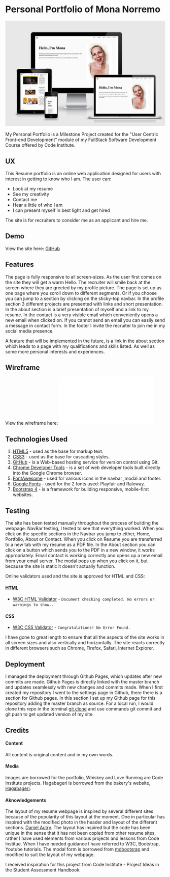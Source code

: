 # Personal Portfolio of Mona Norremo

![devices image](assets/images/devices.png)
 
My Personal Portfolio is a Milestone Project created for the "User Centric Front-end Development" module of my FullStack Software Development Course offered by Code Institute.

## UX

This Resume portfolio is an online web application designed for users with interest in getting to know who I am. The user can:
* Look at my resume
* See my creativity
* Contact me 
* Hear a little of who I am
* I can present myself in best light and get hired 

The site is for recruiters to consider me as an applicant and hire me. 

## Demo

View the site here: [GitHub](https://monanorremo.github.io/ms1/)

## Features

The page is fully responsive to all screen-sizes.
As the user first comes on the site they will get a warm Hello. The recruiter will smile back at the screen where they are greeted by my profile picture. 
The page is set up as one page where you scroll down to different segments. Or if you choose you can jump to a section by clicking on the sticky-top navbar. 
In the profile section 3 different projects are presented with links and short presentation. In the about section is a brief presentation of myself and a link to my resume. 
In the contact is a very visible email which conveniently opens a new email when clicked on. If you cannot send an email you can easily send a message in contact form. In the footer I invite the recruiter to join me in my social media presence. 

A feature that will be implemented in the future, is a link in the about section which leads to a page with my qualifications and skills listed. As well as some more personal interests and experiences.  

## Wireframe

View the wireframe here: ![wireframe](assets/wireframe/ms1-wireframe.pdf)

## Technologies Used

1. [HTML5](https://developer.mozilla.org/en-US/docs/Web/Guide/HTML/HTML5) - used as the base for markup text.
2. [CSS3](https://developer.mozilla.org/en-US/docs/Web/CSS/CSS3) - used as the base for cascading styles.
3. [GitHub](https://github.com/) - is a Web-based hosting service for version control using Git.
4. [Chrome Developer Tools](https://developers.google.com/web/tools/chrome-devtools) - is a set of web developer tools built directly into the Google Chrome browser.
5. [FontAwesome](https://fontawesome.com/) - used for various icons in the navbar ,modal and footer. 
6. [Google Fonts](https://fonts.google.com/) - used for the 2 fonts used: Playfair and Raleway. 
7. [Bootstrap 4](https://getbootstrap.com/) - is a framework for building responsive, mobile-first websites.

## Testing

The site has been tested manually throughout the process of building the webpage. 
NavBar testing, I tested to see that everything worked. When you click on the specific sections in the Navbar you jump to either, Home, Portfolio, About or Contact. When you click on Resume you are transferred to a new tab with my resume as a PDF file. 
In the About section you can click on a button which sends you to the PDF in a new window, it works appropriately. 
Email contact is working correctly and opens up a new email from your email server. 
The modal pops up when you click on it, but because the site is static it doesn't actually function. 

Online validators used and the site is approved for HTML and CSS: 
#### HTML
- [W3C HTML Validator](https://validator.w3.org/) - `Document checking completed. No errors or warnings to show..`
#### CSS
- [W3C CSS Validator](https://jigsaw.w3.org/css-validator/) - `Congratulations! No Error Found.`

I have gone to great length to ensure that all the aspects of the site works in all screen sizes and also vertically and horizontally. The site reacts correctly in different browsers such as Chrome, Firefox, Safari, Internet Explorer. 
 
## Deployment

I managed the deployment through Github Pages, which updates after new commits are made. Github Pages is directly linked with the master branch and updates seamlessly with new changes and commits made. When I first created my repository I went to the settings page in Github, there there is a section for Github pages. In this section I set up my Github page for this repository adding the master branch as source. 
For a local run, I would clone this repo in the terminal [git clone](https://github.com/monanorremo/ms1.git) and use commands git commit and git push to get updated version of my site. 
          
## Credits

#### Content
All content is original content and in my own words. 

#### Media
Images are borrowed for the portfolio, Whiskey and Love Running are Code Institute projects. Hagabageri is borrowed from the bakery's website, [Hagabageri](http://www.hagabageri.se/).

#### Aknowledgements
The layout of my resume webpage is inspired by several different sites because of the popularity of this layout at the moment. One in particular has inspired with the modified photo in the header and layout of the different sections. [Daniel Autry](https://danielautry.com/). 
The layout has inspired but the code has been unique in the sense that it has not been copied from other resume sites, rather I have used elements from various projects and lessons from Code Institue. When I have needed guidance I have referred to W3C, Bootstrap, Youtube tutorials. 
The modal form is borrowed from [mdbootsrap](https://mdbootstrap.com/docs/jquery/modals/forms/) and modified to suit the layout of my webpage. 

I received inspiration for this project from Code Institute - Project Ideas in the Student Assessment Handbook.
